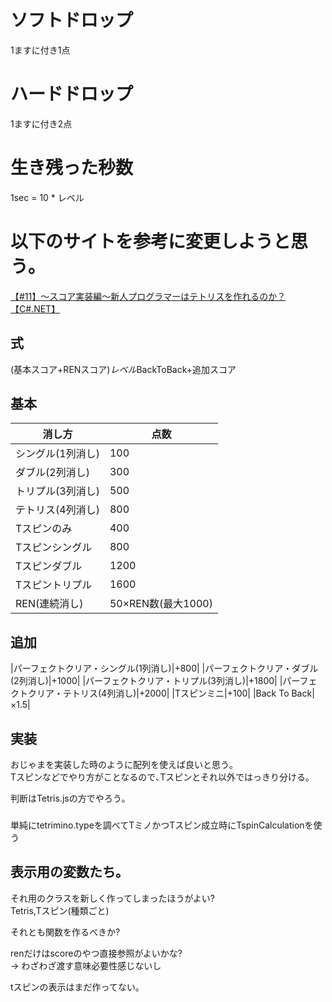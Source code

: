# ソフトドロップ
1ますに付き1点

# ハードドロップ
1ますに付き2点

# 生き残った秒数
1sec = 10 * レベル

# 以下のサイトを参考に変更しようと思う｡
[【#11】～スコア実装編～新人プログラマーはテトリスを作れるのか？【C#.NET】](https://www.terasol.co.jp/%E3%83%97%E3%83%AD%E3%82%B0%E3%83%A9%E3%83%9F%E3%83%B3%E3%82%B0/6841)

## 式
(基本スコア+RENスコア)*レベル*BackToBack+追加スコア

## 基本
|消し方|点数|
|--|--|
|シングル(1列消し)|100|
|ダブル(2列消し)|300|
|トリプル(3列消し)|500|
|テトリス(4列消し)|800|
|Tスピンのみ|400|
|Tスピンシングル|800|
|Tスピンダブル|1200|
|Tスピントリプル|1600|
|REN(連続消し)|50×REN数(最大1000)|

## 追加
|パーフェクトクリア・シングル(1列消し)|+800|
|パーフェクトクリア・ダブル(2列消し)|+1000|
|パーフェクトクリア・トリプル(3列消し)|+1800|
|パーフェクトクリア・テトリス(4列消し)|+2000|
|Tスピンミニ|+100|
|Back To Back|×1.5|

## 実装
おじゃまを実装した時のように配列を使えば良いと思う｡  
Tスピンなどでやり方がことなるので､Tスピンとそれ以外ではっきり分ける｡  

判断はTetris.jsの方でやろう｡

### 
単純にtetrimino.typeを調べてTミノかつTスピン成立時にTspinCalculationを使う


## 表示用の変数たち｡
それ用のクラスを新しく作ってしまったほうがよい?  
Tetris,Tスピン(種類ごと)

それとも関数を作るべきか?

renだけはscoreのやつ直接参照がよいかな?  
-> わざわざ渡す意味必要性感じないし

tスピンの表示はまだ作ってない｡